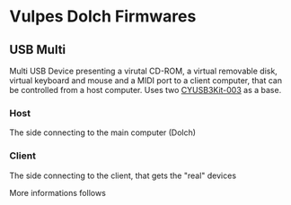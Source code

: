 ﻿# Vulpes Dolch Firmwares

## USB Multi
Multi USB Device presenting a virutal CD-ROM, a virtual removable disk, virtual keyboard and mouse and a MIDI port to a client computer, that can be controlled from a host computer. Uses two [CYUSB3Kit-003](https://www.infineon.com/cms/en/product/evaluation-boards/cyusb3kit-003/) as a base.
### Host
The side connecting to the main computer (Dolch)
### Client
The side connecting to the client, that gets the "real" devices

More informations follows

